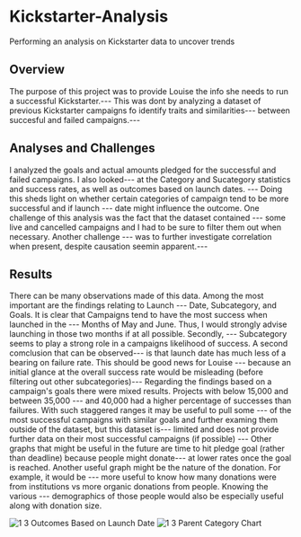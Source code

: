 # Kickstarter-Analysis
Performing an analysis on Kickstarter data to uncover trends

## Overview
The purpose of this project was to provide Louise the info she needs to run a successful Kickstarter.---
This was dont by analyzing a dataset of previous Kickstarter campaigns fo identify traits and similarities---
between succesful and failed campaigns.---

## Analyses and Challenges
I analyzed the goals and actual amounts pledged for the successful and failed campaigns. I also looked---
at the Category and Sucategory statistics and success rates, as well as outcomes based on launch dates. ---
Doing this sheds light on whether certain categories of campaign tend to be more successful and if launch ---
date might influence the outcome. One challenge of this analysis was the fact that the dataset contained ---
some live and cancelled campaigns and I had to be sure to filter them out when necessary. Another challenge ---
was to further investigate correlation when present, despite causation seemin apparent.---

## Results
There can be many observations made of this data. Among the most important are the findings relating to Launch ---
Date, Subcategory, and Goals. It is clear that Campaigns tend to have the most success when launched in the ---
Months of May and June. Thus, I would strongly advise launching in those two months if at all possible. Secondly, ---
Subcategory seems to play a strong role in a campaigns likelihood of success. A second comclusion that can be observed---
is that launch date has much less of a bearing on failure rate. This should be good news for Louise ---
because an initial glance at the overall success rate would be misleading (before filtering out other subcategories)---
Regarding the findings based on a campaign's goals there were mixed results. Projects with below 15,000 and between 35,000 ---
and 40,000 had a higher percentage of successes than failures. With such staggered ranges it may be useful to pull some ---
of the most successful campaigns with similar goals and further examing them outside of the dataset, but this dataset is---
limited and does not provide further data on their most successful campaigns (if possible) ---
Other graphs that might be useful in the future are time to hit pledge goal (rather than deadline) because people might donate---
at lower rates once the goal is reached. Another useful graph might be the nature of the donation. For example, it would be ---
more useful to know how many donations were from institutions vs more organic donations from people. Knowing the various ---
demographics of those people would also be especially useful along with donation size.

![1 3 Outcomes Based on Launch Date](https://user-images.githubusercontent.com/91306342/135795148-2779b9eb-4c50-4bf6-a3a2-e5e705d29ede.JPG)
![1 3 Parent Category Chart](https://user-images.githubusercontent.com/91306342/135795150-bc3d4d59-8381-4d63-a959-d0f4816c29e3.JPG)

